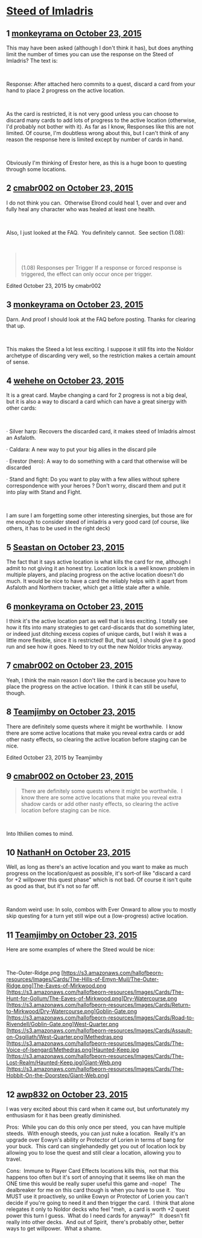 # [Steed of Imladris](https://community.fantasyflightgames.com/topic/191943-steed-of-imladris/)

## 1 [monkeyrama on October 23, 2015](https://community.fantasyflightgames.com/topic/191943-steed-of-imladris/?do=findComment&comment=1861332)

This may have been asked (although I don't think it has), but does anything limit the number of times you can use the response on the Steed of Imladris? The text is:

 

Response: After attached hero commits to a quest, discard a card from your hand to place 2 progress on the active location.

 

As the card is restricted, it is not very good unless you can choose to discard many cards to add lots of progress to the active location (otherwise, I'd probably not bother with it). As far as I know, Responses like this are not limited. Of course, I'm doubtless wrong about this, but I can't think of any reason the response here is limited except by number of cards in hand.

 

Obviously I'm thinking of Erestor here, as this is a huge boon to questing through some locations.

## 2 [cmabr002 on October 23, 2015](https://community.fantasyflightgames.com/topic/191943-steed-of-imladris/?do=findComment&comment=1861375)

I do not think you can.  Otherwise Elrond could heal 1, over and over and fully heal any character who was healed at least one health.

 

Also, I just looked at the FAQ.  You definitely cannot.  See section (1.08):

 

>  
> 
> (1.08) Responses per Trigger
> If a response or forced response is triggered, the effect can only occur once per trigger.

Edited October 23, 2015 by cmabr002

## 3 [monkeyrama on October 23, 2015](https://community.fantasyflightgames.com/topic/191943-steed-of-imladris/?do=findComment&comment=1861435)

Darn. And proof I should look at the FAQ before posting. Thanks for clearing that up.

 

This makes the Steed a lot less exciting. I suppose it still fits into the Noldor archetype of discarding very well, so the restriction makes a certain amount of sense.

## 4 [wehehe on October 23, 2015](https://community.fantasyflightgames.com/topic/191943-steed-of-imladris/?do=findComment&comment=1861582)

It is a great card. Maybe changing a card for 2 progress is not a big deal, but it is also a way to discard a card which can have a great sinergy with other cards:

 

· Silver harp: Recovers the discarded card, it makes steed of Imladris almost an Asfaloth.

· Caldara: A new way to put your big allies in the discard pile

· Erestor (hero): A way to do something with a card that otherwise will be discarded

· Stand and fight: Do you want to play with a few allies without sphere correspondence with your heroes ? Don't worry, discard them and put it into play with Stand and Fight.

 

I am sure I am forgetting some other interesting sinergies, but those are for me enough to consider steed of imladris a very good card (of course, like others, it has to be used in the right deck)

## 5 [Seastan on October 23, 2015](https://community.fantasyflightgames.com/topic/191943-steed-of-imladris/?do=findComment&comment=1861598)

The fact that it says active location is what kills the card for me, although I admit to not giving it an honest try. Location lock is a well known problem in multiple players, and placing progress on the active location doesn't do much. It would be nice to have a card the reliably helps with it apart from Asfaloth and Northern tracker, which get a little stale after a while. 

## 6 [monkeyrama on October 23, 2015](https://community.fantasyflightgames.com/topic/191943-steed-of-imladris/?do=findComment&comment=1861622)

I think it's the active location part as well that is less exciting. I totally see how it fits into many strategies to get card-discards that do something later, or indeed just ditching excess copies of unique cards, but I wish it was a little more flexible, since it is restricted! But, that said, I should give it a good run and see how it goes. Need to try out the new Noldor tricks anyway.

## 7 [cmabr002 on October 23, 2015](https://community.fantasyflightgames.com/topic/191943-steed-of-imladris/?do=findComment&comment=1861626)

Yeah, I think the main reason I don't like the card is because you have to place the progress on the active location.  I think it can still be useful, though.

## 8 [Teamjimby on October 23, 2015](https://community.fantasyflightgames.com/topic/191943-steed-of-imladris/?do=findComment&comment=1861656)

There are definitely some quests where it might be worthwhile.  I know there are some active locations that make you reveal extra cards or add other nasty effects, so clearing the active location before staging can be nice.

Edited October 23, 2015 by Teamjimby

## 9 [cmabr002 on October 23, 2015](https://community.fantasyflightgames.com/topic/191943-steed-of-imladris/?do=findComment&comment=1861685)

> There are definitely some quests where it might be worthwhile.  I know there are some active locations that make you reveal extra shadow cards or add other nasty effects, so clearing the active location before staging can be nice.

 

Into Ithilien comes to mind.

## 10 [NathanH on October 23, 2015](https://community.fantasyflightgames.com/topic/191943-steed-of-imladris/?do=findComment&comment=1861783)

Well, as long as there's an active location and you want to make as much progress on the location/quest as possible, it's sort-of like "discard a card for +2 willpower this quest phase" which is not bad. Of course it isn't quite as good as that, but it's not so far off.

 

Random weird use: In solo, combos with Ever Onward to allow you to mostly skip questing for a turn yet still wipe out a (low-progress) active location.

## 11 [Teamjimby on October 23, 2015](https://community.fantasyflightgames.com/topic/191943-steed-of-imladris/?do=findComment&comment=1861816)

Here are some examples of where the Steed would be nice:

 

The-Outer-Ridge.png [https://s3.amazonaws.com/hallofbeorn-resources/Images/Cards/The-Hills-of-Emyn-Muil/The-Outer-Ridge.png]The-Eaves-of-Mirkwood.png [https://s3.amazonaws.com/hallofbeorn-resources/Images/Cards/The-Hunt-for-Gollum/The-Eaves-of-Mirkwood.png]Dry-Watercourse.png [https://s3.amazonaws.com/hallofbeorn-resources/Images/Cards/Return-to-Mirkwood/Dry-Watercourse.png]Goblin-Gate.png [https://s3.amazonaws.com/hallofbeorn-resources/Images/Cards/Road-to-Rivendell/Goblin-Gate.png]West-Quarter.png [https://s3.amazonaws.com/hallofbeorn-resources/Images/Cards/Assault-on-Osgiliath/West-Quarter.png]Methedras.png [https://s3.amazonaws.com/hallofbeorn-resources/Images/Cards/The-Voice-of-Isengard/Methedras.png]Haunted-Keep.jpg [https://s3.amazonaws.com/hallofbeorn-resources/Images/Cards/The-Lost-Realm/Haunted-Keep.jpg]Giant-Web.png [https://s3.amazonaws.com/hallofbeorn-resources/Images/Cards/The-Hobbit-On-the-Doorstep/Giant-Web.png]

## 12 [awp832 on October 23, 2015](https://community.fantasyflightgames.com/topic/191943-steed-of-imladris/?do=findComment&comment=1862374)

I was very excited about this card when it came out, but unfortunately my enthusiasm for it has been greatly diminished.

Pros:  While you can do this only once per steed,  you can have multiple steeds.  With enough steeds, you can just nuke a location.  Really it's an upgrade over Eowyn's ability or Protector of Lorien in terms of bang for your buck.  This card can singlehandedly get you out of location lock by allowing you to lose the quest and still clear a location, allowing you to travel.

Cons:  Immune to Player Card Effects locations kills this,  not that this happens too often but it's sort of annoying that it seems like oh man the ONE time this would be really super useful this game and -nope!   The dealbreaker for me on this card though is when you have to use it.   You MUST use it proactively, so unlike Eowyn or Protector of Lorien you can't decide if you're going to need it and then trigger the card.  I think that alone relegates it only to Noldor decks who feel "meh,  a card is worth +2 quest power this turn I guess.  What do I need cards for anyway?"   It doesn't fit really into other decks.  And out of Spirit,  there's probably other, better ways to get willpower.  What a shame.


